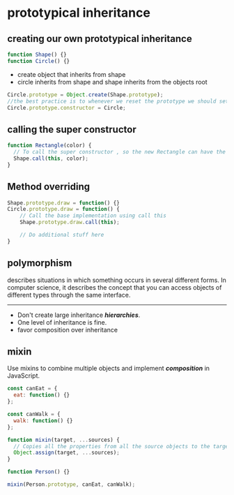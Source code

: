 # prototypical inheritance

## creating our own prototypical inheritance

```js
function Shape() {}
function Circle() {}
```
- create object that inherits from shape 
- circle inherits from shape and shape inherits from the objects root

```js
Circle.prototype = Object.create(Shape.prototype);
//the best practice is to whenever we reset the prototype we should set the constructor , this is related to using the new operator 
Circle.prototype.constructor = Circle;
```

## calling the super constructor 

```js
function Rectangle(color) {
  // To call the super constructor , so the new Rectangle can have the   color property from the shape 
  Shape.call(this, color);
} 
```
## Method overriding 

```js
Shape.prototype.draw = function() {}
Circle.prototype.draw = function() {
    // Call the base implementation using call this 
    Shape.prototype.draw.call(this);

    // Do additional stuff here 
}
```

## polymorphism 
describes situations in which something occurs in several different forms. In computer science, it describes the concept that you can access objects of different types through the same interface.
 

-------------

- Don't create large inheritance ***hierarchies***. 
- One level of inheritance is fine. 
- favor composition over inheritance

## mixin 
Use mixins to combine multiple objects and implement ***composition*** in JavaScript. 

```js
const canEat = { 
  eat: function() {}
};

const canWalk = {
  walk: function() {}
};

function mixin(target, ...sources) {
  // Copies all the properties from all the source objects to the target object. 
  Object.assign(target, ...sources);
}

function Person() {}

mixin(Person.prototype, canEat, canWalk);
```
